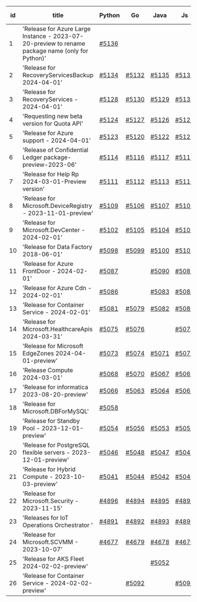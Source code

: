 | id | title | Python | Go | Java | Js | created date | target date | status |
| ------ | ------ | ------ | ------ | ------ | ------ | ------ | ------ | :-----: |
| 1 | 'Release for Azure Large Instance - 2023-07-20-preview to rename package name (only for Python)'  | [#5136](https://github.com/Azure/sdk-release-request/issues/5136)  |  |  |  | 04-15 | 04-15 |  |
| 2 | 'Release for RecoveryServicesBackup 2024-04-01'  | [#5134](https://github.com/Azure/sdk-release-request/issues/5134)  | [#5132](https://github.com/Azure/sdk-release-request/issues/5132)  | [#5135](https://github.com/Azure/sdk-release-request/issues/5135)  | [#5133](https://github.com/Azure/sdk-release-request/issues/5133)  | 04-12 | 04-23 | Hold on by JS/ |
| 3 | 'Release for RecoveryServices - 2024-04-01'  | [#5128](https://github.com/Azure/sdk-release-request/issues/5128)  | [#5130](https://github.com/Azure/sdk-release-request/issues/5130)  | [#5129](https://github.com/Azure/sdk-release-request/issues/5129)  | [#5131](https://github.com/Azure/sdk-release-request/issues/5131)  | 04-12 | 04-23 | Hold on by JS/ |
| 4 | 'Requesting new beta version for Quota API'  | [#5124](https://github.com/Azure/sdk-release-request/issues/5124)  | [#5127](https://github.com/Azure/sdk-release-request/issues/5127)  | [#5126](https://github.com/Azure/sdk-release-request/issues/5126)  | [#5125](https://github.com/Azure/sdk-release-request/issues/5125)  | 04-11 | 04-26 |  |
| 5 | 'Release for Azure support - 2024-04-01'  | [#5123](https://github.com/Azure/sdk-release-request/issues/5123)  | [#5120](https://github.com/Azure/sdk-release-request/issues/5120)  | [#5122](https://github.com/Azure/sdk-release-request/issues/5122)  | [#5121](https://github.com/Azure/sdk-release-request/issues/5121)  | 04-11 | 04-26 |  |
| 6 | 'Release of Confidential Ledger package-preview-2023-06'  | [#5114](https://github.com/Azure/sdk-release-request/issues/5114)  | [#5116](https://github.com/Azure/sdk-release-request/issues/5116)  | [#5117](https://github.com/Azure/sdk-release-request/issues/5117)  | [#5115](https://github.com/Azure/sdk-release-request/issues/5115)  | 04-08 | 04-26 |  |
| 7 | 'Release for Help Rp 2024-03-01-Preview version'  | [#5111](https://github.com/Azure/sdk-release-request/issues/5111)  | [#5112](https://github.com/Azure/sdk-release-request/issues/5112)  | [#5113](https://github.com/Azure/sdk-release-request/issues/5113)  | [#5110](https://github.com/Azure/sdk-release-request/issues/5110)  | 04-04 | 04-26 |  |
| 8 | 'Release for Microsoft.DeviceRegistry - 2023-11-01-preview'  | [#5109](https://github.com/Azure/sdk-release-request/issues/5109)  | [#5106](https://github.com/Azure/sdk-release-request/issues/5106)  | [#5107](https://github.com/Azure/sdk-release-request/issues/5107)  | [#5108](https://github.com/Azure/sdk-release-request/issues/5108)  | 04-03 | 04-26 |  |
| 9 | 'Release for Microsoft.DevCenter - 2024-02-01'  | [#5102](https://github.com/Azure/sdk-release-request/issues/5102)  | [#5105](https://github.com/Azure/sdk-release-request/issues/5105)  | [#5104](https://github.com/Azure/sdk-release-request/issues/5104)  | [#5103](https://github.com/Azure/sdk-release-request/issues/5103)  | 04-01 | 04-26 |  |
| 10 | 'Release for Data Factory 2018-06-01'  | [#5098](https://github.com/Azure/sdk-release-request/issues/5098)  | [#5099](https://github.com/Azure/sdk-release-request/issues/5099)  | [#5100](https://github.com/Azure/sdk-release-request/issues/5100)  | [#5101](https://github.com/Azure/sdk-release-request/issues/5101)  | 04-01 | 04-26 |  |
| 11 | 'Release for Azure FrontDoor - 2024-02-01'  | [#5087](https://github.com/Azure/sdk-release-request/issues/5087)  |  | [#5090](https://github.com/Azure/sdk-release-request/issues/5090)  | [#5089](https://github.com/Azure/sdk-release-request/issues/5089)  | 03-27 | 04-15 | Hold on by Java/ |
| 12 | 'Release for Azure Cdn - 2024-02-01'  | [#5086](https://github.com/Azure/sdk-release-request/issues/5086)  |  | [#5083](https://github.com/Azure/sdk-release-request/issues/5083)  | [#5084](https://github.com/Azure/sdk-release-request/issues/5084)  | 03-27 | 04-15 |  |
| 13 | 'Release for Container Service - 2024-02-01'  | [#5081](https://github.com/Azure/sdk-release-request/issues/5081)  | [#5079](https://github.com/Azure/sdk-release-request/issues/5079)  | [#5082](https://github.com/Azure/sdk-release-request/issues/5082)  | [#5080](https://github.com/Azure/sdk-release-request/issues/5080)  | 03-25 | 04-26 | Hold on by JS/ |
| 14 | 'Release for Microsoft.HealthcareApis 2024-03-31'  | [#5075](https://github.com/Azure/sdk-release-request/issues/5075)  | [#5076](https://github.com/Azure/sdk-release-request/issues/5076)  |  | [#5078](https://github.com/Azure/sdk-release-request/issues/5078)  | 03-22 | 04-26 |  |
| 15 | 'Release for Microsoft EdgeZones 2024-04-01-preview'  | [#5073](https://github.com/Azure/sdk-release-request/issues/5073)  | [#5074](https://github.com/Azure/sdk-release-request/issues/5074)  | [#5071](https://github.com/Azure/sdk-release-request/issues/5071)  | [#5072](https://github.com/Azure/sdk-release-request/issues/5072)  | 03-22 | 04-26 | Hold on by JS/ |
| 16 | 'Release Compute 2024-03-01'  | [#5068](https://github.com/Azure/sdk-release-request/issues/5068)  | [#5070](https://github.com/Azure/sdk-release-request/issues/5070)  | [#5067](https://github.com/Azure/sdk-release-request/issues/5067)  | [#5069](https://github.com/Azure/sdk-release-request/issues/5069)  | 03-21 | 04-26 |  |
| 17 | 'Release for informatica 2023-08-20-preview'  | [#5066](https://github.com/Azure/sdk-release-request/issues/5066)  | [#5063](https://github.com/Azure/sdk-release-request/issues/5063)  | [#5064](https://github.com/Azure/sdk-release-request/issues/5064)  | [#5065](https://github.com/Azure/sdk-release-request/issues/5065)  | 03-20 | 04-26 | Hold on by JS/Go/Python/ |
| 18 | 'Release for Microsoft.DBForMySQL'  | [#5058](https://github.com/Azure/sdk-release-request/issues/5058)  |  |  |  | 03-19 | 04-26 | Hold on by Python/ |
| 19 | 'Release for Standby Pool - 2023-12-01-preview'  | [#5054](https://github.com/Azure/sdk-release-request/issues/5054)  | [#5056](https://github.com/Azure/sdk-release-request/issues/5056)  | [#5053](https://github.com/Azure/sdk-release-request/issues/5053)  | [#5055](https://github.com/Azure/sdk-release-request/issues/5055)  | 03-18 | 04-26 |  |
| 20 | 'Release for PostgreSQL flexible servers - 2023-12-01-preview'  | [#5046](https://github.com/Azure/sdk-release-request/issues/5046)  | [#5048](https://github.com/Azure/sdk-release-request/issues/5048)  | [#5047](https://github.com/Azure/sdk-release-request/issues/5047)  | [#5045](https://github.com/Azure/sdk-release-request/issues/5045)  | 03-15 | 04-26 |  |
| 21 | 'Release for Hybrid Compute - 2023-10-03-preview'  | [#5041](https://github.com/Azure/sdk-release-request/issues/5041)  | [#5044](https://github.com/Azure/sdk-release-request/issues/5044)  | [#5042](https://github.com/Azure/sdk-release-request/issues/5042)  | [#5043](https://github.com/Azure/sdk-release-request/issues/5043)  | 03-13 | 04-26 | Hold on by JS/Go/Python/ |
| 22 | 'Release for Microsoft.Security - 2023-11-15'  | [#4896](https://github.com/Azure/sdk-release-request/issues/4896)  | [#4894](https://github.com/Azure/sdk-release-request/issues/4894)  | [#4895](https://github.com/Azure/sdk-release-request/issues/4895)  | [#4897](https://github.com/Azure/sdk-release-request/issues/4897)  | 01-18 | 04-26 | Hold on by JS/ |
| 23 | 'Releases for IoT Operations Orchestrator '  | [#4891](https://github.com/Azure/sdk-release-request/issues/4891)  | [#4892](https://github.com/Azure/sdk-release-request/issues/4892)  | [#4893](https://github.com/Azure/sdk-release-request/issues/4893)  | [#4890](https://github.com/Azure/sdk-release-request/issues/4890)  | 01-16 | 03-22 | Hold on by JS/Java/Go/Python/ |
| 24 | 'Release for Microsoft.SCVMM - 2023-10-07'  | [#4677](https://github.com/Azure/sdk-release-request/issues/4677)  | [#4679](https://github.com/Azure/sdk-release-request/issues/4679)  | [#4678](https://github.com/Azure/sdk-release-request/issues/4678)  | [#4676](https://github.com/Azure/sdk-release-request/issues/4676)  | 10-23 | 04-26 | Hold on by JS/Java/Go/Python/ |
| 25 | 'Release for AKS Fleet 2024-02-02-preview'  |  |  | [#5052](https://github.com/Azure/sdk-release-request/issues/5052)  |  | 03-15 | 04-07 |  |
| 26 | 'Release for Container Service - 2024-02-02-preview'  |  | [#5092](https://github.com/Azure/sdk-release-request/issues/5092)  |  | [#5091](https://github.com/Azure/sdk-release-request/issues/5091)  | 03-27 | 04-26 |  |
